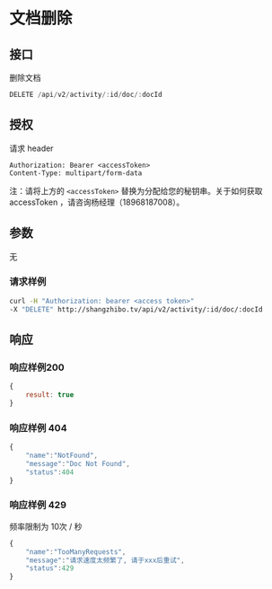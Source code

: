 # 文档删除

## 接口

删除文档

```javascript
DELETE /api/v2/activity/:id/doc/:docId
```

## 授权

请求 header

```http
Authorization: Bearer <accessToken>
Content-Type: multipart/form-data
```

注：请将上方的 `<accessToken>` 替换为分配给您的秘钥串。关于如何获取 accessToken ，请咨询杨经理（18968187008）。

## 参数

无

### 请求样例

```bash
curl -H "Authorization: bearer <access token>"
-X "DELETE" http://shangzhibo.tv/api/v2/activity/:id/doc/:docId
```

## 响应

### 响应样例200

```javascript
{
    result: true
}
```

### 响应样例 404

```javascript
{
    "name":"NotFound",
    "message":"Doc Not Found",
    "status":404
}
```

### 响应样例 429

频率限制为 10次 / 秒

```javascript
{
    "name":"TooManyRequests",
    "message":"请求速度太频繁了, 请于xxx后重试",
    "status":429
}
```

